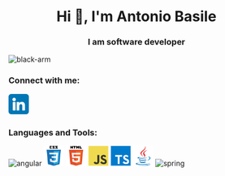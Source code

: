 <h1 align="center">Hi 👋, I'm Antonio Basile</h1>
<h3 align="center">I am software developer</h3>

<p align="left"> <img src="https://komarev.com/ghpvc/?username=black-arm&label=Profile%20views&color=0e75b6&style=flat" alt="black-arm" /> </p>

<h3 align="left">Connect with me:</h3>
<p align="left">
<a href="https://www.linkedin.com/in/antonio-basile-46a279114/" target="_blank" ><img src="./assets/linkedin.png" alt="linkedin" width="40" height="40" /></a>
</p>

<h3 align="left">Languages and Tools:</h3>
<p align="left">  
    <img src="https://angular.io/assets/images/logos/angular/angular.svg" alt="angular" width="40" height="40"/> 
    <img src="https://raw.githubusercontent.com/devicons/devicon/master/icons/css3/css3-original-wordmark.svg" alt="css3" width="40" height="40"/> 
    <img src="https://raw.githubusercontent.com/devicons/devicon/master/icons/html5/html5-original-wordmark.svg" alt="html5" width="40" height="40"/> 
    <img src="https://raw.githubusercontent.com/devicons/devicon/master/icons/javascript/javascript-original.svg" alt="javascript" width="40" height="40"/>
    <img src="https://raw.githubusercontent.com/devicons/devicon/master/icons/typescript/typescript-original.svg" alt="typescript" width="40" height="40"/>
    <img src="https://raw.githubusercontent.com/devicons/devicon/master/icons/java/java-original.svg" alt="java" width="40" height="40"/>
    <img src="https://www.vectorlogo.zone/logos/springio/springio-icon.svg" alt="spring" width="40" height="40"/> 
 </p>
